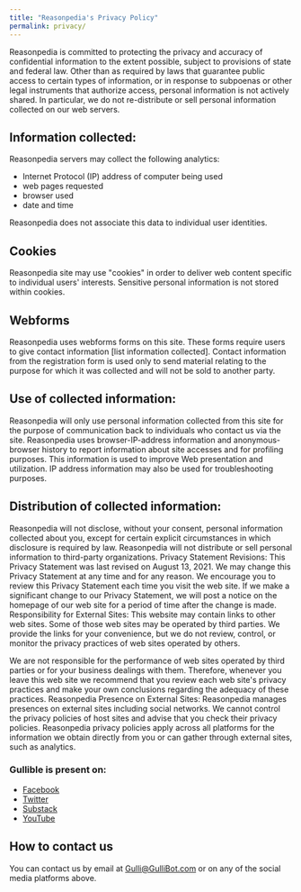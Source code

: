 ```yaml
---
title: "Reasonpedia's Privacy Policy"
permalink: privacy/
---
```


Reasonpedia is committed to protecting the privacy and accuracy of confidential information to the extent possible, subject to provisions of state and federal law. Other than as required by laws that guarantee public access to certain types of information, or in response to subpoenas or other legal instruments that authorize access, personal information is not actively shared. In particular, we do not re-distribute or sell personal information collected on our web servers.

## Information collected:

Reasonpedia servers may collect the following analytics:

- Internet Protocol (IP) address of computer being used
- web pages requested
- browser used
- date and time

Reasonpedia does not associate this data to individual user identities.

## Cookies

Reasonpedia site may use "cookies" in order to deliver web content specific to individual users' interests. Sensitive personal information is not stored within cookies.

## Webforms

Reasonpedia uses webforms forms on this site. These forms require users to give contact information [list information collected]. Contact information from the registration form is used only to send material relating to the purpose for which it was collected and will not be sold to another party.

## Use of collected information:

Reasonpedia will only use personal information collected from this site for the purpose of communication back to individuals who contact us via the site.
Reasonpedia uses browser-IP-address information and anonymous-browser history to report information about site accesses and for profiling purposes. This information is used to improve Web presentation and utilization. IP address information may also be used for troubleshooting purposes.

## Distribution of collected information:

Reasonpedia will not disclose, without your consent, personal information collected about you, except for certain explicit circumstances in which disclosure is required by law.
Reasonpedia will not distribute or sell personal information to third-party organizations.
Privacy Statement Revisions:
This Privacy Statement was last revised on August 13, 2021. We may change this Privacy Statement at any time and for any reason. We encourage you to review this Privacy Statement each time you visit the web site.
If we make a significant change to our Privacy Statement, we will post a notice on the homepage of our web site for a period of time after the change is made.
Responsibility for External Sites:
This website may contain links to other web sites. Some of those web sites may be operated by third parties. We provide the links for your convenience, but we do not review, control, or monitor the privacy practices of web sites operated by others.

We are not responsible for the performance of web sites operated by third parties or for your business dealings with them. Therefore, whenever you leave this web site we recommend that you review each web site's privacy practices and make your own conclusions regarding the adequacy of these practices.
Reasonpedia Presence on External Sites:
Reasonpedia manages presences on external sites including social networks. We cannot control the privacy policies of host sites and advise that you check their privacy policies. Reasonpedia privacy policies apply across all platforms for the information we obtain directly from you or can gather through external sites, such as analytics.

### Gullible is present on:

- [Facebook](https://www.facebook.com/about/privacy)
- [Twitter](https://twitter.com/en/privacy)
- [Substack](https://substack.com/privacy)
- [YouTube](https://policies.google.com/privacy)

## How to contact us

You can contact us by email at Gulli@GulliBot.com or on any of the social media platforms above.
